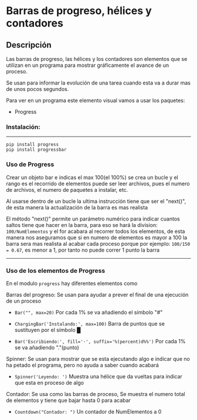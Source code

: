 # Barras de progreso, hélices y contadores

## Descripción
Las barras de progreso, las hélices y los contadores son elementos que se utilizan en un programa para mostrar gráficamente el avance de un proceso.

Se usan para informar la evolución de una tarea cuando esta va a durar mas de unos pocos segundos.

Para ver en un programa este elemento visual vamos a usar los paquetes:
- Progress

### Instalación:
---------
 ```
pip install progress
pip install progressbar
 ```

 ### Uso de Progress

Crear un objeto bar e indicas el max 100(el 100%)
se crea un bucle y el rango es el recorrido de elementos
puede ser leer archivos, pues el numero de archivos, el numero de paquetes a instalar, etc.

Al usarse dentro de un bucle la ultima instrucción tiene que ser el "next()", de esta manera la actualización de la barra es mas realista

El método "next()" permite un parámetro numérico para indicar cuantos saltos tiene que hacer en la barra, para eso se hará la division: ``100/NumElementos``   y el for acabara al recorrer todos los elementos, de esta manera nos aseguramos que si en numero de elementos es mayor a 100 la barra sera mas realista al acabar cada proceso porque por ejemplo: ``100/150 = 0.67``, es menor a 1, por tanto no puede correr 1 punto la barra

----------
### Uso de los elementos de Progress

En el modulo ``progress`` hay diferentes elementos como

Barras del progreso: Se usan para ayudar a prever el final de una ejecución de un proceso
- ``Bar("", max=20)`` Por cada 1% se va añadiendo el símbolo "#"

- ``ChargingBar('Instalando:', max=100)`` Barra de puntos que se sustituyen por el símbolo █
- ``Bar('Escribiendo:', fill='·', suffix='%(percent)d%%')`` Por cada 1% se va añadiendo "."(punto)

Spinner: Se usan para mostrar que se esta ejecutando algo e indicar que no ha petado el programa, pero no ayuda a saber cuando acabará
- ``Spinner('Leyendo: ')`` Muestra una hélice que da vueltas para indicar que esta en proceso de algo

Contador: Se usa como las barras de proceso, Se muestra el numero total de elementos y tiene que bajar hasta 0 para acabar
- ``Countdown("Contador: ")`` Un contador de NumElementos a 0

